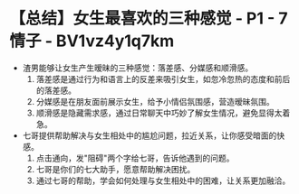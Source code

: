 # 【总结】女生最喜欢的三种感觉 - P1 - 7情子 - BV1vz4y1q7km

-   渣男能够让女生产生暧昧的三种感觉：落差感、分媒感和顺滑感。
    1.  落差感是通过行为和语言上的反差来吸引女生，如忽冷忽热的态度和前后的落差感。
    2.  分媒感是在朋友面前展示女生，给予小情侣氛围感，营造暧昧氛围。
    3.  顺滑感是隐藏需求感，通过日常聊天中巧妙了解女生情况，避免显得太着急。
-   七哥提供帮助解决与女生相处中的尴尬问题，拉近关系，让你感受暗面的快感。
    1.  点击通向，发"阻碍"两个字给七哥，告诉他遇到的问题。
    2.  七哥是你们的七大助手，愿意帮助解决困扰。
    3.  通过七哥的帮助，学会如何处理与女生相处中的困难，让关系更加融洽。